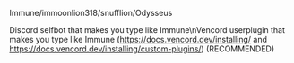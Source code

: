 Immune/immoonlion318/snufflion/Odysseus


Discord selfbot that makes you type like Immune\nVencord userplugin that makes you type like Immune (https://docs.vencord.dev/installing/ and https://docs.vencord.dev/installing/custom-plugins/) (RECOMMENDED)
